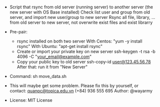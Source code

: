 * Script that rsync from old server (running server) to another server (the new server with OS Base installed)
  	Check list user and group from old server, and import new user/group to new server
	Rsync all file, library, ... from old server to new server, not overwrite exist files and exist librarry

	
* Pre-pair: 
	- rsync installed on both two server
		With Centos:  "yum -y install rsync"
		With Ubuntu: "apt-get install rsync"
	- Create or import your private key on new server
		ssh-keygen -t rsa -b 4096 -C "your_email@example.com"
	- Copy your public key to old server
		ssh-copy-id user@123.45.56.78
	After that: run it from "New Server"


* Command: 
	sh move_data.sh


* This will maybe get some problem. Please fix this by yourself, or contact: quanpc@topica.edu.vn (+84) 936 555 695
 Author: @wayarmy


* License: 
MIT License
